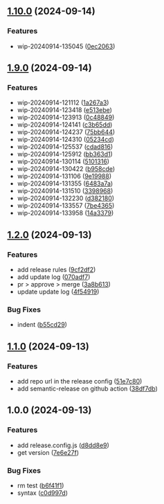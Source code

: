 ## [1.10.0](https://github.com/samchan2022/gh-workflow-semantic-release/compare/v1.9.0...v1.10.0) (2024-09-14)

### Features

* wip-20240914-135045 ([0ec2063](https://github.com/samchan2022/gh-workflow-semantic-release/commit/0ec206323d9a2abae6043a85344edfa55d55dd5e))

## [1.9.0](https://github.com/samchan2022/gh-workflow-semantic-release/compare/v1.8.0...v1.9.0) (2024-09-14)

### Features

* wip-20240914-121112 ([1a267a3](https://github.com/samchan2022/gh-workflow-semantic-release/commit/1a267a304b8a2f5ca7738627701eb42cee3a1ee1))
* wip-20240914-123418 ([e513ebe](https://github.com/samchan2022/gh-workflow-semantic-release/commit/e513ebe9e999aee5351e6a6e9b8da2744271234b))
* wip-20240914-123913 ([0c48849](https://github.com/samchan2022/gh-workflow-semantic-release/commit/0c48849021dbc6482bbc7aff3864940c5be04033))
* wip-20240914-124141 ([c3b65dd](https://github.com/samchan2022/gh-workflow-semantic-release/commit/c3b65dd0fa721fec0e983b0ec6a3bdb426ffe9f7))
* wip-20240914-124237 ([75bb644](https://github.com/samchan2022/gh-workflow-semantic-release/commit/75bb6448d88123cd975c96227f7ee0a610812704))
* wip-20240914-124310 ([05234cd](https://github.com/samchan2022/gh-workflow-semantic-release/commit/05234cd6029694c19b19aa806ff12ebfa42d5fc9))
* wip-20240914-125537 ([cdad816](https://github.com/samchan2022/gh-workflow-semantic-release/commit/cdad8161bf672e2d25fd1ab8530e95fe058e005a))
* wip-20240914-125912 ([bb363d1](https://github.com/samchan2022/gh-workflow-semantic-release/commit/bb363d19d3f573f4e1a5e0ab36bfabcae064101c))
* wip-20240914-130114 ([5101316](https://github.com/samchan2022/gh-workflow-semantic-release/commit/51013166ad92f71ef18f29959b557823b5f82ef5))
* wip-20240914-130422 ([b958cde](https://github.com/samchan2022/gh-workflow-semantic-release/commit/b958cde660de39bb3dac0e21fc99766f08cd6c62))
* wip-20240914-131106 ([9e19988](https://github.com/samchan2022/gh-workflow-semantic-release/commit/9e19988d029a74ef0ac69e5a48faf02fd49a30ef))
* wip-20240914-131355 ([6483a7a](https://github.com/samchan2022/gh-workflow-semantic-release/commit/6483a7af70742fe4dc23353b1fc94b7218309b88))
* wip-20240914-131510 ([3398968](https://github.com/samchan2022/gh-workflow-semantic-release/commit/3398968eee6ffbaa1a198fa1746d522207407796))
* wip-20240914-132230 ([d382180](https://github.com/samchan2022/gh-workflow-semantic-release/commit/d382180bb623a838a8c0ba7feb9f7001f05bd924))
* wip-20240914-133557 ([7be4365](https://github.com/samchan2022/gh-workflow-semantic-release/commit/7be4365473196a23b52c69b0b08ecd0de08a5df9))
* wip-20240914-133958 ([14a3379](https://github.com/samchan2022/gh-workflow-semantic-release/commit/14a3379b7cb5c873ca8b0de31eaea455b9e20674))

## [1.2.0](https://github.com/samchan2022/gh-workflow-semantic-release/compare/v1.1.0...v1.2.0) (2024-09-13)

### Features

* add release rules ([9cf2df2](https://github.com/samchan2022/gh-workflow-semantic-release/commit/9cf2df22973411f73625e3e214a86ca7a21948e9))
* add update log ([070adf7](https://github.com/samchan2022/gh-workflow-semantic-release/commit/070adf7fb4af2692500a2b5908aafbfeea362722))
* pr > approve > merge ([3a8b613](https://github.com/samchan2022/gh-workflow-semantic-release/commit/3a8b613c80a38de03a3f7876c89940f114eaf9b2))
* update update log ([4f54919](https://github.com/samchan2022/gh-workflow-semantic-release/commit/4f54919809f14520fc69e13f53dd083521f17af0))

### Bug Fixes

* indent ([b55cd29](https://github.com/samchan2022/gh-workflow-semantic-release/commit/b55cd2955bc571fbb6dd7470c9b96f7e49910b7a))

## [1.1.0](https://github.com/samchan2022/gh-workflow-semantic-release/compare/v1.0.0...v1.1.0) (2024-09-13)

### Features

* add repo url in the release config ([51e7c80](https://github.com/samchan2022/gh-workflow-semantic-release/commit/51e7c803746978068034266e59b8ba5e3e0b6733))
* add semantic-release on github action ([38df7db](https://github.com/samchan2022/gh-workflow-semantic-release/commit/38df7db1c5449b5b68395cc0cc7e23ff4dea0416))

## 1.0.0 (2024-09-13)

### Features

* add release.config.js ([d8dd8e9](https://github.com/samchan2022/gh-workflow-semantic-release/commit/d8dd8e9f90f4a4b28cc243379c11c823cd16d1e8))
* get version ([7e6e27f](https://github.com/samchan2022/gh-workflow-semantic-release/commit/7e6e27f63068cdd09f1cd89b153f9caabc4fbd04))

### Bug Fixes

* rm test ([b6f41f1](https://github.com/samchan2022/gh-workflow-semantic-release/commit/b6f41f1ed9157562f402d4e8a18cd783105abc42))
* syntax ([c0d997d](https://github.com/samchan2022/gh-workflow-semantic-release/commit/c0d997d05d7a1dfae80f6a04bdcd5682ef78395c))
